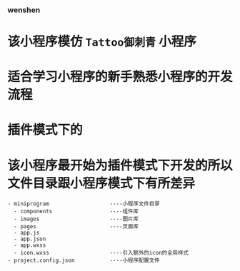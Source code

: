 ### wenshen

# 该小程序模仿 `Tattoo御刺青` 小程序
# 适合学习小程序的新手熟悉小程序的开发流程
# 插件模式下的

# 该小程序最开始为插件模式下开发的所以文件目录跟小程序模式下有所差异

```
- miniprogram                   ----小程序文件目录
  - components                  ----组件库
  - images                      ----图片库
  - pages                       ----页面库
  - app.js
  - app.json
  - app.wxss
  - icon.wxss                   ----引入额外的icon的全局样式
- project.config.json           ----小程序配置文件

```
